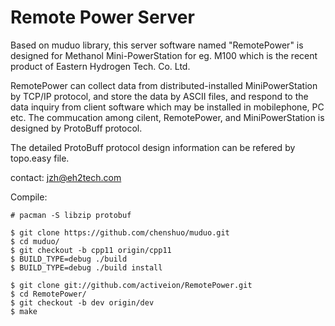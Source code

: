 # Remote Power Server

Based on muduo library, this server software named "RemotePower" is designed for Methanol Mini-PowerStation for eg. M100 which is the recent product of Eastern Hydrogen Tech. Co. Ltd. 

RemotePower can collect data from distributed-installed MiniPowerStation by TCP/IP protocol, and store the data by ASCII files, and respond to the data inquiry from client software which may be installed in mobilephone, PC etc. The commucation among cilent, RemotePower, and MiniPowerStation is designed by ProtoBuff protocol.

The detailed ProtoBuff protocol design information can be refered by topo.easy file.

contact: jzh@eh2tech.com


Compile:
```
# pacman -S libzip protobuf

$ git clone https://github.com/chenshuo/muduo.git
$ cd muduo/
$ git checkout -b cpp11 origin/cpp11
$ BUILD_TYPE=debug ./build
$ BUILD_TYPE=debug ./build install

$ git clone git://github.com/activeion/RemotePower.git
$ cd RemotePower/
$ git checkout -b dev origin/dev
$ make

```


